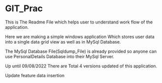# GIT_Prac

This is The Readme File which helps user to understand work flow of the application.

Here we are making a simple windows application Which stores user data into a single data grid view as well as in MySql Database.

The MySql Database File(Sqldump_File) is already provided so anyone can use PersonalDetails Database into their MySql Server.

Up until 09/08/2022 There are Total 4 versions updated of this application.

Update feature data insertion
